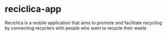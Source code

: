 # reciclica-app
Reciclica is a mobile application that aims to promote and facilitate recycling by connecting recyclers with people who want to recycle their waste
